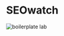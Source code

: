 SEOwatch
===========





![boilerplate lab](https://dl.dropboxusercontent.com/u/13322055/stuff/lab-beakers.gif "Boilerplate Lab")